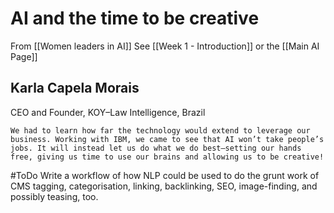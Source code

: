 # AI and the time to be creative

From [[Women leaders in AI]]
See [[Week 1 - Introduction]] or the [[Main AI Page]]

## Karla Capela Morais

CEO and Founder, KOY–Law Intelligence, Brazil

	We had to learn how far the technology would extend to leverage our business. Working with IBM, we came to see that AI won’t take people’s jobs. It will instead let us do what we do best—setting our hands free, giving us time to use our brains and allowing us to be creative!
	
#ToDo Write a workflow of how NLP could be used to do the grunt work of CMS tagging, categorisation, linking, backlinking, SEO, image-finding, and possibly teasing, too.
